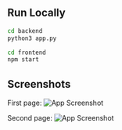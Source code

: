 ## Run Locally
```bash
cd backend
python3 app.py

cd frontend
npm start
```
## Screenshots

First page:
![App Screenshot](https://raw.github.com/Matvey1109/Shelf_life_of_products/main/screenshots/first_page.png)

Second page:
![App Screenshot](https://raw.github.com/Matvey1109/Shelf_life_of_products/main/screenshots/second_page.png)
